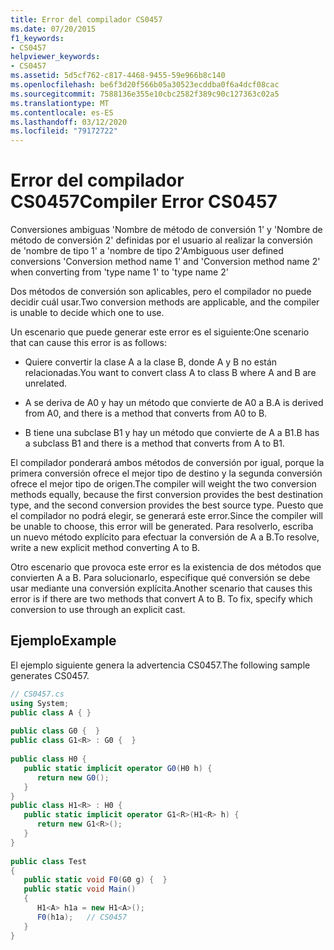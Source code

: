 ```yaml
---
title: Error del compilador CS0457
ms.date: 07/20/2015
f1_keywords:
- CS0457
helpviewer_keywords:
- CS0457
ms.assetid: 5d5cf762-c817-4468-9455-59e966b8c140
ms.openlocfilehash: be6f3d20f566b05a30523ecddba0f6a4dcf08cac
ms.sourcegitcommit: 7588136e355e10cbc2582f389c90c127363c02a5
ms.translationtype: MT
ms.contentlocale: es-ES
ms.lasthandoff: 03/12/2020
ms.locfileid: "79172722"
---
```

# <a name="compiler-error-cs0457"></a><span data-ttu-id="4dc1b-102">Error del compilador CS0457</span><span class="sxs-lookup"><span data-stu-id="4dc1b-102">Compiler Error CS0457</span></span>
<span data-ttu-id="4dc1b-103">Conversiones ambiguas 'Nombre de método de conversión 1' y 'Nombre de método de conversión 2' definidas por el usuario al realizar la conversión de 'nombre de tipo 1' a 'nombre de tipo 2'</span><span class="sxs-lookup"><span data-stu-id="4dc1b-103">Ambiguous user defined conversions 'Conversion method name 1' and 'Conversion method name 2' when converting from 'type name 1' to 'type name 2'</span></span>  
  
 <span data-ttu-id="4dc1b-104">Dos métodos de conversión son aplicables, pero el compilador no puede decidir cuál usar.</span><span class="sxs-lookup"><span data-stu-id="4dc1b-104">Two conversion methods are applicable, and the compiler is unable to decide which one to use.</span></span>  
  
 <span data-ttu-id="4dc1b-105">Un escenario que puede generar este error es el siguiente:</span><span class="sxs-lookup"><span data-stu-id="4dc1b-105">One scenario that can cause this error is as follows:</span></span>  
  
- <span data-ttu-id="4dc1b-106">Quiere convertir la clase A a la clase B, donde A y B no están relacionadas.</span><span class="sxs-lookup"><span data-stu-id="4dc1b-106">You want to convert class A to class B where A and B are unrelated.</span></span>  
  
- <span data-ttu-id="4dc1b-107">A se deriva de A0 y hay un método que convierte de A0 a B.</span><span class="sxs-lookup"><span data-stu-id="4dc1b-107">A is derived from A0, and there is a method that converts from A0 to B.</span></span>  
  
- <span data-ttu-id="4dc1b-108">B tiene una subclase B1 y hay un método que convierte de A a B1.</span><span class="sxs-lookup"><span data-stu-id="4dc1b-108">B has a subclass B1 and there is a method that converts from A to B1.</span></span>  
  
 <span data-ttu-id="4dc1b-109">El compilador ponderará ambos métodos de conversión por igual, porque la primera conversión ofrece el mejor tipo de destino y la segunda conversión ofrece el mejor tipo de origen.</span><span class="sxs-lookup"><span data-stu-id="4dc1b-109">The compiler will weight the two conversion methods equally, because the first conversion provides the best destination type, and the second conversion provides the best source type.</span></span> <span data-ttu-id="4dc1b-110">Puesto que el compilador no podrá elegir, se generará este error.</span><span class="sxs-lookup"><span data-stu-id="4dc1b-110">Since the compiler will be unable to choose, this error will be generated.</span></span> <span data-ttu-id="4dc1b-111">Para resolverlo, escriba un nuevo método explícito para efectuar la conversión de A a B.</span><span class="sxs-lookup"><span data-stu-id="4dc1b-111">To resolve, write a new explicit method converting A to B.</span></span>  
  
 <span data-ttu-id="4dc1b-112">Otro escenario que provoca este error es la existencia de dos métodos que convierten A a B. Para solucionarlo, especifique qué conversión se debe usar mediante una conversión explícita.</span><span class="sxs-lookup"><span data-stu-id="4dc1b-112">Another scenario that causes this error is if there are two methods that convert A to B. To fix, specify which conversion to use through an explicit cast.</span></span>  
  
## <a name="example"></a><span data-ttu-id="4dc1b-113">Ejemplo</span><span class="sxs-lookup"><span data-stu-id="4dc1b-113">Example</span></span>  
 <span data-ttu-id="4dc1b-114">El ejemplo siguiente genera la advertencia CS0457.</span><span class="sxs-lookup"><span data-stu-id="4dc1b-114">The following sample generates CS0457.</span></span>  
  
```csharp  
// CS0457.cs  
using System;  
public class A { }  
  
public class G0 {  }  
public class G1<R> : G0 {  }  
  
public class H0 {  
   public static implicit operator G0(H0 h) {  
      return new G0();  
   }  
}  
public class H1<R> : H0 {  
   public static implicit operator G1<R>(H1<R> h) {  
      return new G1<R>();  
   }  
}  
  
public class Test
{  
   public static void F0(G0 g) {  }  
   public static void Main()
   {  
      H1<A> h1a = new H1<A>();  
      F0(h1a);   // CS0457  
   }  
}  
```
